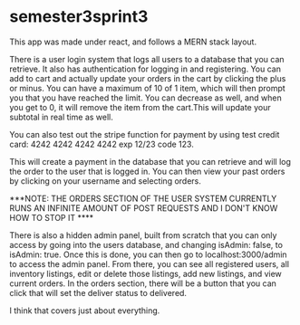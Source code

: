 # semester3sprint3

This app was made under react, and follows a MERN stack layout.  

There is a user login system that logs all users to a database that you can retrieve.  It also has authentication for logging in and registering.
You can add to cart and actually update your orders in the cart by clicking the plus or minus.  You can have a maximum of 10 of 1 item, which will then 
prompt you that you have reached the limit.  You can decrease as well, and when you get to 0, it will remove the item from the cart.This will update your subtotal in real time
as well. 

You can also test out the stripe
function for payment by using test credit card:  4242 4242 4242 4242  exp 12/23 code 123.  

This will create a payment in the database that you can retrieve and will log the order to the user that is logged in.  You can then view your past orders by clicking
on your username and selecting orders. 

***NOTE:  THE ORDERS SECTION OF THE USER SYSTEM CURRENTLY RUNS AN INFINITE AMOUNT OF POST REQUESTS AND I DON'T KNOW HOW TO STOP IT ****

There is also a hidden admin panel, built from scratch that you can only access by going into the users database, and changing isAdmin: false, to isAdmin: true.  Once
this is done, you can then go to localhost:3000/admin to access the admin panel.  From there, you can see all registered users,  all inventory listings, edit or delete
those listings, add new listings, and view current orders.  In the orders section, there will be a button that you can click that will set the deliver status to delivered.

I think that covers just about everything.
